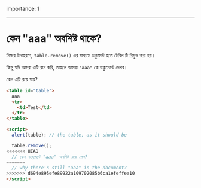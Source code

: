 importance: 1

---

# কেন "aaa" অবশিষ্ট থাকে?

নিচের উদাহরণে, `table.remove()` এর মাধ্যমে ডকুমেন্ট হতে টেবিল টি রিমুভ করা হয়।

কিন্তু যদি আমরা এটি রান করি, তাহলে আমরা `"aaa"` কে ডকুমেন্টে দেখব।

কেন এটি রয়ে যায়?

```html height=100 run
<table id="table">
  aaa
  <tr>
    <td>Test</td>
  </tr>
</table>

<script>
  alert(table); // the table, as it should be

  table.remove();
<<<<<<< HEAD
  // কেন ডকুমেন্টে "aaa" অবশিষ্ট রয়ে গেল?
=======
  // why there's still "aaa" in the document?
>>>>>>> d694e895efe89922a109702085b6ca1efeffea10
</script>
```
